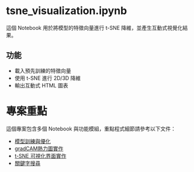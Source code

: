 # tsne_visualization.ipynb

這個 Notebook 用於將模型的特徵向量進行 t-SNE 降維，並產生互動式視覺化結果。

## 功能
- 載入預先訓練的特徵向量
- 使用 t-SNE 進行 2D/3D 降維
- 輸出互動式 HTML 圖表



# 專案重點

這個專案包含多個 Notebook 與功能模組，重點程式細節請參考以下文件：

- [模型訓練與優化](required_funcs/deal_with_resized_npy_ensemble.ipynb)
- [gradCAM熱力圖實作](required_funcs/CAM_generation.ipynb)
- [t-SNE 可視化界面實作](required_funcs/tSNE.py)
- [關鍵字搜尋](required_funcs/keysearch_try.js)

